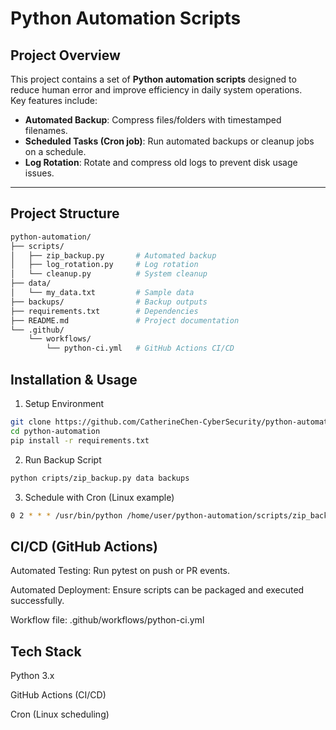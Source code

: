 # Python Automation Scripts

## Project Overview
This project contains a set of **Python automation scripts** designed to reduce human error and improve efficiency in daily system operations.  
Key features include:
- **Automated Backup**: Compress files/folders with timestamped filenames.  
- **Scheduled Tasks (Cron job)**: Run automated backups or cleanup jobs on a schedule.  
- **Log Rotation**: Rotate and compress old logs to prevent disk usage issues.  

---

## Project Structure
```bash
python-automation/
├── scripts/
│   ├── zip_backup.py       # Automated backup
│   ├── log_rotation.py     # Log rotation
│   └── cleanup.py          # System cleanup
├── data/
│   └── my_data.txt         # Sample data
├── backups/                # Backup outputs
├── requirements.txt        # Dependencies
├── README.md               # Project documentation
└── .github/
    └── workflows/
        └── python-ci.yml   # GitHub Actions CI/CD
```

## Installation & Usage
1. Setup Environment
```bash
git clone https://github.com/CatherineChen-CyberSecurity/python-automation.git
cd python-automation
pip install -r requirements.txt
```
2. Run Backup Script
```bash
python cripts/zip_backup.py data backups
```
3. Schedule with Cron (Linux example)
```bash
0 2 * * * /usr/bin/python /home/user/python-automation/scripts/zip_backup.py /home/user/data
```

## CI/CD (GitHub Actions)

Automated Testing: Run pytest on push or PR events.

Automated Deployment: Ensure scripts can be packaged and executed successfully.

Workflow file: .github/workflows/python-ci.yml

## Tech Stack

Python 3.x

GitHub Actions (CI/CD)

Cron (Linux scheduling)